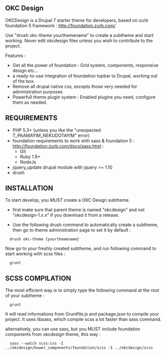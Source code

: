 OKC Design
-------------

OKCDesign is a Drupal 7 starter theme for developers, based on zurb foundation 5 framework :
http://foundation.zurb.com/

Use "drush okc-theme yourthemename" to create a subtheme and start working.
*Never* edit okcdesign files unless you wish to contribute to the project.

Features :
- Get all the power of foundation :  Grid system, components, responsive design etc...
- a ready-to-use integration of foundation topbar to Drupal, working out of the box.
- Remove all drupal native css, excepts those very needed for administration purposes
- Powerfull theme plugin system : Enabled plugins you need, configure them as needed.

REQUIREMENTS
-------------

- PHP 5.3+ (unless you like the "unexpected T_PAAMAYIM_NEKUDOTAYIM" error)
- foundation requirements to work with sass & foundation 5 : http://foundation.zurb.com/docs/sass.html :
  - Git
  - Ruby 1.9+
  - NodeJs
- jquery_update drupal module with jquery >= 1.10
- drush

INSTALLATION
-----------------

To start develop, you  *MUST* create a OKC Design subtheme.

- first make sure that parent theme is named "okcdesign" and not "okcdesign-1.x.x" if you download it from a release.

- Use the following drush command to automatically create a subtheme, then go to theme administration page to set it by default :

```shell
  drush okc-theme {yourthemename}
```

Now go to your freshly created subtheme, and run following command to start working
with scss files :

```shell
  grunt
```

SCSS COMPILATION
------------------

The most efficient way is to simply type the following command at the root of your subtheme :
```shell
  grunt
```

It will read informations from Gruntfile.js and package.json to compile your project.
It uses libsass, which compile scss a lot faster than sass command.

alternatively, you can use sass, but you MUST include foundation components from okcdesign theme, this way :

```shell
  sass --watch scss:css -I ../okcdesign/bower_components/foundation/scss -I ../okcdesign/scss
```


